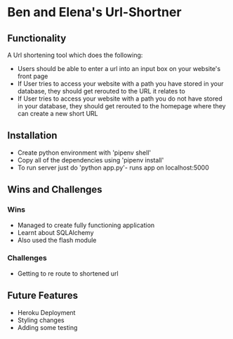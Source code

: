# Ben and Elena's Url-Shortner

## Functionality
A Url shortening tool which does the following:
* Users should be able to enter a url into an input box on your website's front page
* If User tries to access your website with a path you have stored in your database, they should get rerouted to the URL it relates to
* If User tries to access your website with a path you do not have stored in your database, they should get rerouted to the homepage where they can create a new short URL

## Installation
* Create python environment with 'pipenv shell'
* Copy all of the dependencies using 'pipenv install'
* To run server just do 'python app.py'- runs app on localhost:5000

## Wins and Challenges
### Wins
* Managed to create fully functioning application
* Learnt about SQLAlchemy
* Also used the flash module

### Challenges
* Getting to re route to shortened url

## Future Features
* Heroku Deployment
* Styling changes
* Adding some testing